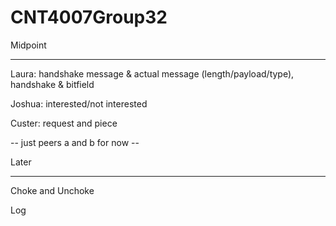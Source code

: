 # CNT4007Group32
Midpoint

----------------

Laura: handshake message & actual message (length/payload/type), handshake & bitfield

Joshua: interested/not interested

Custer: request and piece

-- just peers a and b for now --

Later

----------------

Choke and Unchoke

Log
